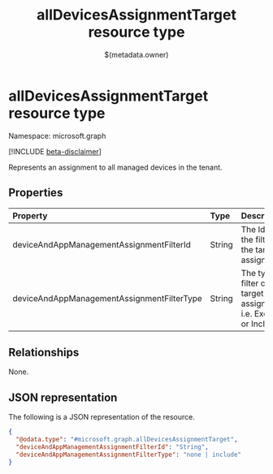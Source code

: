 ﻿---
title: "allDevicesAssignmentTarget resource type"
description: "Represents an assignment to all managed devices in the tenant."
localization_priority: Normal
author: "$(metadata.owner)"
ms.prod: ""
doc_type: "resourcePageType"
---

# allDevicesAssignmentTarget resource type

Namespace: microsoft.graph

[!INCLUDE [beta-disclaimer](../../includes/beta-disclaimer.md)]

Represents an assignment to all managed devices in the tenant.

## Properties

| Property                                   | Type   | Description                                                          |
| :----------------------------------------- | :----- | :------------------------------------------------------------------- |
| deviceAndAppManagementAssignmentFilterId   | String | The Id of the filter for the target assignment.                      |
| deviceAndAppManagementAssignmentFilterType | String | The type of filter of the target assignment i.e. Exclude or Include. |

## Relationships

None.

## JSON representation

The following is a JSON representation of the resource.

<!-- {
  "blockType": "resource",
  "@odata.type": "microsoft.graph.allDevicesAssignmentTarget",
}
-->

```json
{
  "@odata.type": "#microsoft.graph.allDevicesAssignmentTarget",
  "deviceAndAppManagementAssignmentFilterId": "String",
  "deviceAndAppManagementAssignmentFilterType": "none | include"
}
```